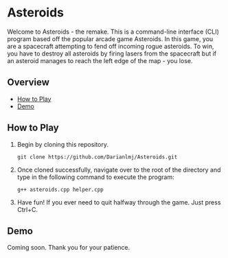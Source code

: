 # Asteroids

Welcome to Asteroids - the remake. This is a command-line interface (CLI) program
based off the popular arcade game Asteroids. In this game, you are a spacecraft attempting to fend off incoming rogue asteroids. To win, you have to destroy all asteroids by firing lasers from the spacecraft but if an asteroid manages to reach the left edge of the map - you lose. 

## Overview
- [How to Play](#how-to-play)
- [Demo](#demo)

## How to Play
1. Begin by cloning this repository.

    ```git clone https://github.com/Darianlmj/Asteroids.git```

2. Once cloned successfully, navigate over to the root of the directory and type 
in the following command to execute the program: 

    ```g++ asteroids.cpp helper.cpp```

3. Have fun! If you ever need to quit halfway through the game. Just press Ctrl+C.

## Demo
Coming soon. Thank you for your patience.
